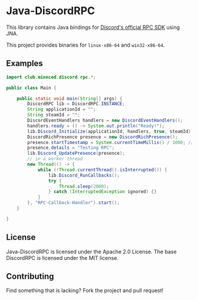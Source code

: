 
# Java-DiscordRPC

This library contains Java bindings for [Discord's official RPC SDK](https://github.com/discordapp/discord-rpc) using JNA. 

This project provides binaries for `linux-x86-64` and `win32-x86-64`.

## Examples

```java
import club.minnced.discord.rpc.*;

public class Main {

    public static void main(String[] args) {
        DiscordRPC lib = DiscordRPC.INSTANCE;
        String applicationId = "";
        String steamId = "";
        DiscordEventHandlers handlers = new DiscordEventHandlers();
        handlers.ready = () -> System.out.println("Ready!");
        lib.Discord_Initialize(applicationId, handlers, true, steamId);
        DiscordRichPresence presence = new DiscordRichPresence();
        presence.startTimestamp = System.currentTimeMillis() / 1000; // epoch second
        presence.details = "Testing RPC";
        lib.Discord_UpdatePresence(presence);
        // in a worker thread
        new Thread(() -> {
            while (!Thread.currentThread().isInterrupted()) {
                lib.Discord_RunCallbacks();
                try {
                    Thread.sleep(2000);
                } catch (InterruptedException ignored) {}
            }
        }, "RPC-Callback-Handler").start();
    }

}
```

## License
Java-DiscordRPC is licensed under the Apache 2.0 License. The base DiscordRPC is licensed under the MIT license.

## Contributing
Find something that is lacking? Fork the project and pull request!
